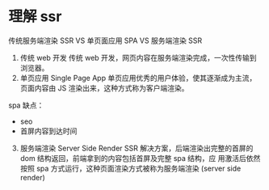 # 理解 ssr

传统服务端渲染 SSR VS 单页面应用 SPA VS 服务端渲染 SSR

1. 传统 web 开发
   传统 web 开发，网页内容在服务端渲染完成，一次性传输到浏览器。
2. 单页应用 Single Page App
   单页应用优秀的用户体验，使其逐渐成为主流，页面内容由 JS 渲染出来，这种方式称为客户端渲染。

spa 缺点：

- seo
- 首屏内容到达时间

3. 服务端渲染 Server Side Render
   SSR 解决方案，后端渲染出完整的首屏的 dom 结构返回，前端拿到的内容包括首屏及完整 spa 结构，应
   用激活后依然按照 spa 方式运行，这种页面渲染方式被称为服务端渲染 (server side render)
